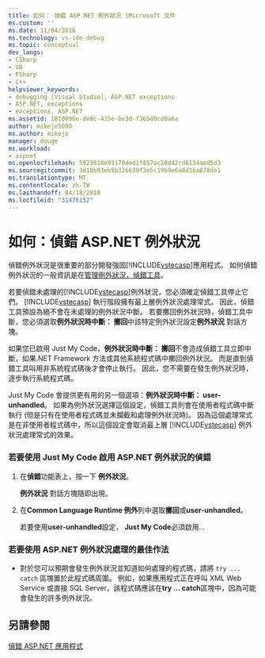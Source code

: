 ```yaml
---
title: 如何： 偵錯 ASP.NET 例外狀況 |Microsoft 文件
ms.custom: ''
ms.date: 11/04/2016
ms.technology: vs-ide-debug
ms.topic: conceptual
dev_langs:
- CSharp
- VB
- FSharp
- C++
helpviewer_keywords:
- debugging [Visual Studio], ASP.NET exceptions
- ASP.NET, exceptions
- exceptions, ASP.NET
ms.assetid: 1810096e-de8c-435e-be3d-f365d0cd0a6a
author: mikejo5000
ms.author: mikejo
manager: douge
ms.workload:
- aspnet
ms.openlocfilehash: 5923818e93170ded1f857ac20d42cd6134aed5d3
ms.sourcegitcommit: 3d10b93eb5b326639f3e5c19b9e6a8d1ba078de1
ms.translationtype: MT
ms.contentlocale: zh-TW
ms.lasthandoff: 04/18/2018
ms.locfileid: "31476152"
---
```

# <a name="how-to-debug-aspnet-exceptions"></a>如何：偵錯 ASP.NET 例外狀況
偵錯例外狀況是很重要的部分開發強固[!INCLUDE[vstecasp](../code-quality/includes/vstecasp_md.md)]應用程式。 如何偵錯例外狀況的一般資訊是在[管理例外狀況，偵錯工具](../debugger/managing-exceptions-with-the-debugger.md)。  
  
 若要偵錯未處理的[!INCLUDE[vstecasp](../code-quality/includes/vstecasp_md.md)]例外狀況，您必須確定偵錯工具停止它們。 [!INCLUDE[vstecasp](../code-quality/includes/vstecasp_md.md)] 執行階段擁有最上層例外狀況處理常式。 因此，偵錯工具預設為絕不會在未處理的例外狀況中斷。 若要擲回例外狀況時，偵錯工具中斷，您必須選取**例外狀況時中斷： 擲回**中該特定例外狀況設定**例外狀況** 對話方塊。  
  
 如果您已啟用 Just My Code，**例外狀況時中斷： 擲回**不會造成偵錯工具立即中斷，如果.NET Framework 方法或其他系統程式碼中擲回例外狀況。 而是直到偵錯工具叫用非系統程式碼後才會停止執行。 因此，您不需要在發生例外狀況時，逐步執行系統程式碼。  
  
 Just My Code 會提供更有用的另一個選項：**例外狀況時中斷： user-unhandled**。 如果為例外狀況選擇這個設定，偵錯工具則會在使用者程式碼中斷執行 (但是只有在使用者程式碼並未攔截和處理例外狀況時)。 因為這個處理常式是在非使用者程式碼中，所以這個設定會取消最上層 [!INCLUDE[vstecasp](../code-quality/includes/vstecasp_md.md)] 例外狀況處理常式的效果。  
  
### <a name="to-enable-debugging-of-aspnet-exceptions-with-just-my-code"></a>若要使用 Just My Code 啟用 ASP.NET 例外狀況的偵錯  
  
1.  在**偵錯**功能表上，按一下 **例外狀況**。  
  
     **例外狀況** 對話方塊隨即出現。  
  
2.  在**Common Language Runtime 例外**列中選取**擲回**或**user-unhandled**。  
  
     若要使用**user-unhandled**設定， **Just My Code**必須啟用...  
  
### <a name="to-use-best-practices-for-aspnet-exception-handling"></a>若要使用 ASP.NET 例外狀況處理的最佳作法  
  
-   對於您可以預期會發生例外狀況並知道如何處理的程式碼，請將 `try ... catch` 區塊置於此程式碼周圍。 例如，如果應用程式正在呼叫 XML Web Service 或直接 SQL Server，該程式碼應該在**try … catch**區塊中，因為可能會發生的許多例外狀況。

## <a name="see-also"></a>另請參閱
[偵錯 ASP.NET 應用程式](../debugger/how-to-enable-debugging-for-aspnet-applications.md)